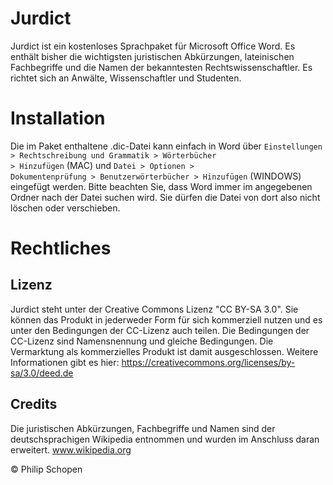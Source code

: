 # Jurdict
Jurdict ist ein kostenloses Sprachpaket für Microsoft Office Word. Es enthält bisher die wichtigsten juristischen Abkürzungen, lateinischen Fachbegriffe und die Namen der bekanntesten Rechtswissenschaftler. Es richtet sich an Anwälte, Wissenschaftler und Studenten.

# Installation
Die im Paket enthaltene .dic-Datei kann einfach in Word über <code>Einstellungen > Rechtschreibung und Grammatik > Wörterbücher > Hinzufügen</code> (MAC) und <code>Datei > Optionen > Dokumentenprüfung > Benutzerwörterbücher > Hinzufügen</code> (WINDOWS) eingefügt werden. Bitte beachten Sie, dass Word immer im angegebenen Ordner nach der Datei suchen wird. Sie dürfen die Datei von dort also nicht löschen oder verschieben.

# Rechtliches
## Lizenz
Jurdict steht unter der Creative Commons Lizenz "CC BY-SA 3.0". Sie können das Produkt in jederweder Form für sich kommerziell nutzen und es unter den Bedingungen der CC-Lizenz auch teilen. Die Bedingungen der CC-Lizenz sind Namensnennung und gleiche Bedingungen. Die Vermarktung als kommerzielles Produkt ist damit ausgeschlossen. Weitere Informationen gibt es hier: https://creativecommons.org/licenses/by-sa/3.0/deed.de

## Credits
Die juristischen Abkürzungen, Fachbegriffe und Namen sind der deutschsprachigen Wikipedia entnommen und wurden im Anschluss daran erweitert. www.wikipedia.org

&copy; Philip Schopen
